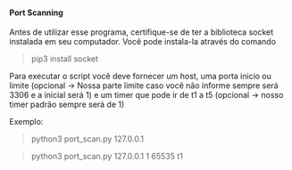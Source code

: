 #### Port Scanning 

Antes de utilizar esse programa, certifique-se de ter a biblioteca socket instalada em seu computador. Você pode instala-la através do comando

> pip3 install socket

Para executar o script você deve fornecer um host, uma porta inicio ou limite (opcional -> Nossa parte limite caso você não informe sempre será 3306 e a inicial será 1) e um timer que pode ir de t1 a t5 (opcional -> nosso timer padrão sempre será de 1) 

Exemplo:

> python3 port_scan.py 127.0.0.1

> python3 port_scan.py 127.0.0.1 1 65535 t1 

 
